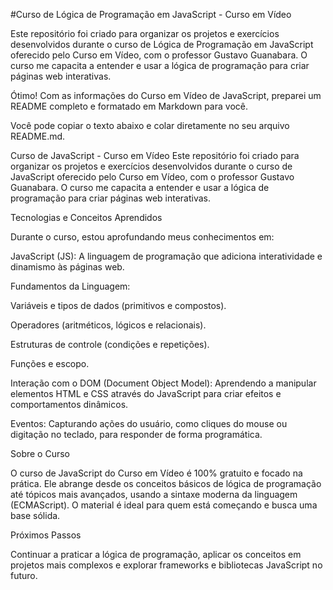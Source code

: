 #Curso de Lógica de Programação em JavaScript - Curso em Vídeo

Este repositório foi criado para organizar os projetos e exercícios desenvolvidos durante o curso de Lógica de Programação em JavaScript oferecido pelo Curso em Vídeo, com o professor Gustavo Guanabara. O curso me capacita a entender e usar a lógica de programação para criar páginas web interativas.

Ótimo! Com as informações do Curso em Vídeo de JavaScript, preparei um README completo e formatado em Markdown para você.

Você pode copiar o texto abaixo e colar diretamente no seu arquivo README.md.

Curso de JavaScript - Curso em Vídeo
Este repositório foi criado para organizar os projetos e exercícios desenvolvidos durante o curso de JavaScript oferecido pelo Curso em Vídeo, com o professor Gustavo Guanabara. O curso me capacita a entender e usar a lógica de programação para criar páginas web interativas.

Tecnologias e Conceitos Aprendidos

Durante o curso, estou aprofundando meus conhecimentos em:

JavaScript (JS): A linguagem de programação que adiciona interatividade e dinamismo às páginas web.

Fundamentos da Linguagem:

Variáveis e tipos de dados (primitivos e compostos).

Operadores (aritméticos, lógicos e relacionais).

Estruturas de controle (condições e repetições).

Funções e escopo.

Interação com o DOM (Document Object Model): Aprendendo a manipular elementos HTML e CSS através do JavaScript para criar efeitos e comportamentos dinâmicos.

Eventos: Capturando ações do usuário, como cliques do mouse ou digitação no teclado, para responder de forma programática.

Sobre o Curso

O curso de JavaScript do Curso em Vídeo é 100% gratuito e focado na prática. Ele abrange desde os conceitos básicos de lógica de programação até tópicos mais avançados, usando a sintaxe moderna da linguagem (ECMAScript). O material é ideal para quem está começando e busca uma base sólida.

Próximos Passos

Continuar a praticar a lógica de programação, aplicar os conceitos em projetos mais complexos e explorar frameworks e bibliotecas JavaScript no futuro.
